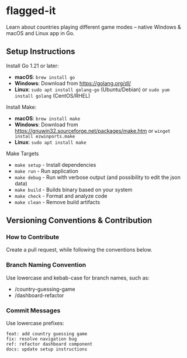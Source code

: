 # flagged-it
Learn about countries playing different game modes – native Windows &amp; macOS and Linux app in Go.

## Setup Instructions

Install Go 1.21 or later:
- **macOS**: `brew install go`
- **Windows**: Download from https://golang.org/dl/
- **Linux**: `sudo apt install golang-go` (Ubuntu/Debian) or `sudo yum install golang` (CentOS/RHEL)

Install Make:
- **macOS**: `brew install make`
- **Windows**: Download from https://gnuwin32.sourceforge.net/packages/make.htm or `winget install ezwinports.make`
- **Linux**: `sudo apt install make`

Make Targets
- `make setup` - Install dependencies
- `make run` - Run application
- `make debug` - Run with verbose output (and possibility to edit the json data)
- `make build` - Builds binary based on your system
- `make check` - Format and analyze code
- `make clean` - Remove build artifacts

## Versioning Conventions & Contribution

### How to Contribute
Create a pull request, while following the conventions below.

### Branch Naming Convention
Use lowercase and kebab-case for branch names, such as:
- /country-guessing-game
- /dashboard-refactor

### Commit Messages
Use lowercase prefixes:
```
feat: add country guessing game
fix: resolve navigation bug
ref: refactor dashboard component
docs: update setup instructions
```
